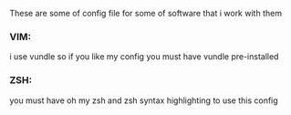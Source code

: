 These are some of config file for some of software that i work with them

### VIM:

i use vundle so if you like my config you must have vundle pre-installed

### ZSH:

you must have oh my zsh and zsh syntax highlighting to use this config
